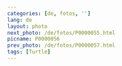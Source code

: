 ```yaml
---
categories: [de, fotos, '']
lang: de
layout: photo
next_photo: /de/fotos/P0000055.html
picname: P0000056
prev_photo: /de/fotos/P0000057.html
tags: [Turtle]
---
```

